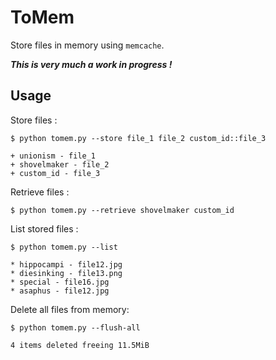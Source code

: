 # ToMem
Store files in memory using `memcache`.

_**This is very much a work in progress !**_

## Usage
Store files :
```
$ python tomem.py --store file_1 file_2 custom_id::file_3

+ unionism - file_1
+ shovelmaker - file_2
+ custom_id - file_3
```

Retrieve files :
```
$ python tomem.py --retrieve shovelmaker custom_id
```

List stored files :
```
$ python tomem.py --list

* hippocampi - file12.jpg
* diesinking - file13.png
* special - file16.jpg
* asaphus - file12.jpg
```

Delete all files from memory:
```
$ python tomem.py --flush-all

4 items deleted freeing 11.5MiB
```
